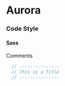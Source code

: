 # Aurora 

### Code Style
#### Sass
Comments
```scss
  // --------------- 
  // This is a Title
  // ---------------
```
